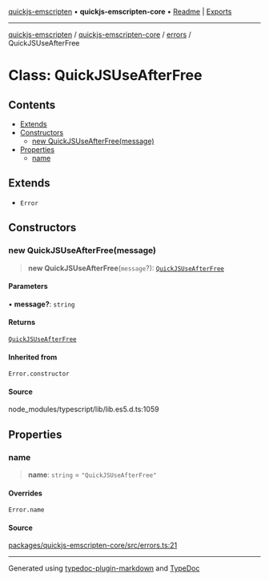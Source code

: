 [quickjs-emscripten](../../../../packages.md) • **quickjs-emscripten-core** • [Readme](../../../index.md) \| [Exports](../../../exports.md)

***

[quickjs-emscripten](../../../../packages.md) / [quickjs-emscripten-core](../../../exports.md) / [errors](../index.md) / QuickJSUseAfterFree

# Class: QuickJSUseAfterFree

## Contents

- [Extends](QuickJSUseAfterFree.md#extends)
- [Constructors](QuickJSUseAfterFree.md#constructors)
  - [new QuickJSUseAfterFree(message)](QuickJSUseAfterFree.md#new-quickjsuseafterfreemessage)
- [Properties](QuickJSUseAfterFree.md#properties)
  - [name](QuickJSUseAfterFree.md#name)

## Extends

- `Error`

## Constructors

### new QuickJSUseAfterFree(message)

> **new QuickJSUseAfterFree**(`message`?): [`QuickJSUseAfterFree`](QuickJSUseAfterFree.md)

#### Parameters

• **message?**: `string`

#### Returns

[`QuickJSUseAfterFree`](QuickJSUseAfterFree.md)

#### Inherited from

`Error.constructor`

#### Source

node\_modules/typescript/lib/lib.es5.d.ts:1059

## Properties

### name

> **name**: `string` = `"QuickJSUseAfterFree"`

#### Overrides

`Error.name`

#### Source

[packages/quickjs-emscripten-core/src/errors.ts:21](https://github.com/justjake/quickjs-emscripten/blob/main/packages/quickjs-emscripten-core/src/errors.ts#L21)

***

Generated using [typedoc-plugin-markdown](https://www.npmjs.com/package/typedoc-plugin-markdown) and [TypeDoc](https://typedoc.org/)
